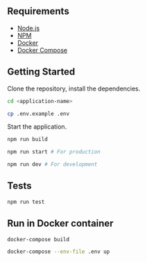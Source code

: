 ## Requirements

- [Node.js](https://yarnpkg.com/en/docs/install)
- [NPM](https://docs.npmjs.com/getting-started/installing-node)
- [Docker](https://docs.docker.com/install/)
- [Docker Compose](https://docs.docker.com/compose/install/)

## Getting Started

Clone the repository, install the dependencies.

```bash
cd <application-name>

cp .env.example .env
```

Start the application.

```bash
npm run build

npm run start # For production

npm run dev # For development
```

## Tests

```bash
npm run test
```

## Run in Docker container

```bash
docker-compose build

docker-compose --env-file .env up 
```